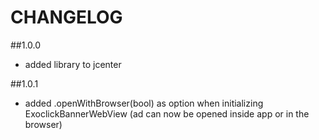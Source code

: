 # CHANGELOG

##1.0.0
* added library to jcenter

##1.0.1
* added .openWithBrowser(bool) as option when initializing ExoclickBannerWebView (ad can now be opened inside app or in the browser)
